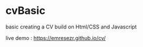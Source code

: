 # cvBasic

basic creating a CV build on Html/CSS and Javascript

live demo :  https://emresezr.github.io/cv/
